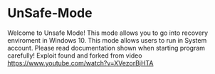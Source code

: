 # UnSafe-Mode
 Welcome to Unsafe Mode! This mode allows you to go into recovery enviroment in Windows 10. This mode allows users to run in System account. Please read documentation shown when starting program carefully! Exploit found and forked from video https://www.youtube.com/watch?v=XVezorBjHTA
